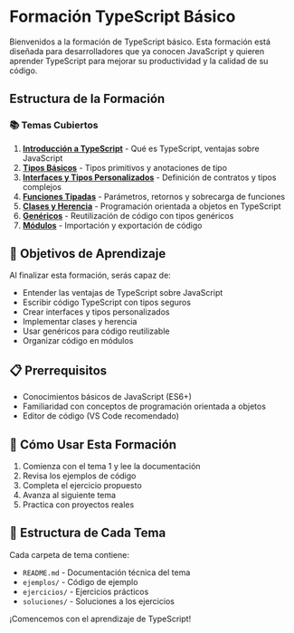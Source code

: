 # Formación TypeScript Básico

Bienvenidos a la formación de TypeScript básico. Esta formación está diseñada para desarrolladores que ya conocen JavaScript y quieren aprender TypeScript para mejorar su productividad y la calidad de su código.

## Estructura de la Formación

### 📚 Temas Cubiertos

1. **[Introducción a TypeScript](./01-introduccion/)** - Qué es TypeScript, ventajas sobre JavaScript
2. **[Tipos Básicos](./02-tipos-basicos/)** - Tipos primitivos y anotaciones de tipo
3. **[Interfaces y Tipos Personalizados](./03-interfaces/)** - Definición de contratos y tipos complejos
4. **[Funciones Tipadas](./04-funciones/)** - Parámetros, retornos y sobrecarga de funciones
5. **[Clases y Herencia](./05-clases/)** - Programación orientada a objetos en TypeScript
6. **[Genéricos](./06-genericos/)** - Reutilización de código con tipos genéricos
7. **[Módulos](./07-modulos/)** - Importación y exportación de código

## 🎯 Objetivos de Aprendizaje

Al finalizar esta formación, serás capaz de:
- Entender las ventajas de TypeScript sobre JavaScript
- Escribir código TypeScript con tipos seguros
- Crear interfaces y tipos personalizados
- Implementar clases y herencia
- Usar genéricos para código reutilizable
- Organizar código en módulos

## 📋 Prerrequisitos

- Conocimientos básicos de JavaScript (ES6+)
- Familiaridad con conceptos de programación orientada a objetos
- Editor de código (VS Code recomendado)

## 🚀 Cómo Usar Esta Formación

1. Comienza con el tema 1 y lee la documentación
2. Revisa los ejemplos de código
3. Completa el ejercicio propuesto
4. Avanza al siguiente tema
5. Practica con proyectos reales

## 📁 Estructura de Cada Tema

Cada carpeta de tema contiene:
- `README.md` - Documentación técnica del tema
- `ejemplos/` - Código de ejemplo
- `ejercicios/` - Ejercicios prácticos
- `soluciones/` - Soluciones a los ejercicios

¡Comencemos con el aprendizaje de TypeScript!
